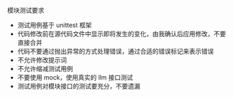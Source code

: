 模块测试要求
- 测试用例基于 unittest 框架
- 代码修改前在源代码文件中显示即将发生的变化，由我确认后应用修改，不要直接合并
- 代码不要通过抛出异常的方式处理错误，通过合适的错误标记来表示错误
- 不允许修改提示词
- 不允许缩减测试用例
- 不要使用 mock，使用真实的 llm 接口测试
- 测试用例对模块接口的测试要充分，不要遗漏